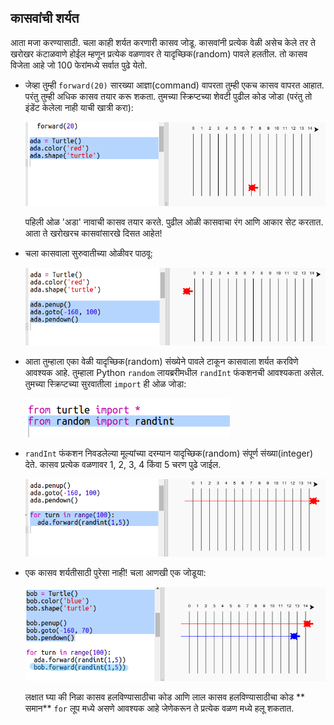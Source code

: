 ## कासवांची शर्यत

आता मजा करण्यासाठी. चला काही शर्यत करणारी कासव जोडू. कासवांनी प्रत्येक वेळी असेच केले तर ते खरोखर कंटाळवाणे होईल म्हणून प्रत्येक वळणावर ते यादृच्छिक(random) पावले हलतील. तो कासव विजेता आहे जो 100 फेरांमध्ये सर्वात पुढे येतो.

+ जेव्हा तुम्ही `forward(20)` सारख्या आज्ञा(command) वापरता तुम्ही एकच कासव वापरत आहात. परंतु तुम्ही अधिक कासव तयार करू शकता. तुमच्या स्क्रिप्टच्या शेवटी पुढील कोड जोडा (परंतु तो इंडेंट केलेला नाही याची खात्री करा):
    
    ![screenshot](images/race-red.png)
    
    पहिली ओळ 'अडा' नावाची कासव तयार करते. पुढील ओळी कासवाचा रंग आणि आकार सेट करतात. आता ते खरोखरच कासवांसारखे दिसत आहेत!

+ चला कासवाला सुरुवातीच्या ओळीवर पाठवू:
    
    ![screenshot](images/race-start.png)

+ आता तुम्हाला एका वेळी यादृच्छिक(random) संख्येने पावले टाकून कासवाला शर्यत करविणे आवश्यक आहे. तुम्हाला Python `random` लायब्ररीमधील `randInt` फंकशनची आवश्यकता असेल. तुमच्या स्क्रिप्टच्या सुरवातीला `import` ही ओळ जोडा:
    
    ![screenshot](images/race-randint.png)

+ `randInt` फंकशन निवडलेल्या मूल्यांच्या दरम्यान यादृच्छिक(random) संपूर्ण संख्या(integer) देते. कासव प्रत्येक वळणावर 1, 2, 3, 4 किंवा 5 चरण पुढे जाईल.
    
    ![screenshot](images/race-random.png)

+ एक कासव शर्यतीसाठी पुरेसा नाही! चला आणखी एक जोडूया:
    
    ![screenshot](images/race-blue.png)
    
    लक्षात घ्या की निळा कासव हलविण्यासाठीचा कोड आणि लाल कासव हलविण्यासाठीचा कोड ** समान** `for` लूप मध्ये असणे आवश्यक आहे जेणेकरून ते प्रत्येक वळण मध्ये हलू शकतात.